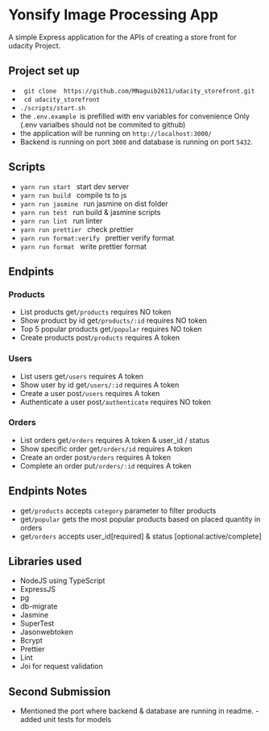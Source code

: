 # Yonsify Image Processing App

A simple Express application for the APIs of creating a store front for udacity Project.

## Project set up

- ` git clone  https://github.com/MNaguib2611/udacity_storefront.git`
- ` cd udacity_storefront`
- `./scripts/start.sh`
- the `.env.example `is prefilled with env variables for convenience Only (.env varialbes should not be commited to github)
- the application will be running on `http://localhost:3000/`
- Backend is running on port ```3000``` and database is running on port ```5432```. 
## Scripts

- `yarn run start ` start dev server
- `yarn run build ` compile ts to js
- `yarn run jasmine ` run jasmine on dist folder
- `yarn run test ` run build & jasmine scripts
- `yarn run lint ` run linter
- `yarn run prettier ` check prettier
- `yarn run format:verify ` prettier verify format
- `yarn run format ` write prettier format

## Endpints

### Products

- List products get`/products` requires NO token
- Show product by id get`/products/:id` requires NO token
- Top 5 popular products get`/popular` requires NO token
- Create products post`/products` requires A token

### Users

- List users get`/users` requires A token
- Show user by id get`/users/:id` requires A token
- Create a user post`/users` requires A token
- Authenticate a user post`/authenticate` requires NO token

### Orders

- List orders get`/orders` requires A token & user_id / status
- Show specific order get`/orders/id` requires A token
- Create an order post`/orders` requires A token
- Complete an order put`/orders/:id` requires A token

## Endpints Notes

- get`/products` accepts `category` parameter to filter products
- get`/popular` gets the most popular products based on placed quantity in orders
- get`/orders` accepts user_id[required] & status [optional:active/complete]

## Libraries used

- NodeJS using TypeScript
- ExpressJS
- pg
- db-migrate
- Jasmine
- SuperTest
- Jasonwebtoken
- Bcrypt
- Prettier
- Lint
- Joi for request validation



## Second Submission
- Mentioned the port where backend & database are running in readme.
-added unit tests for models